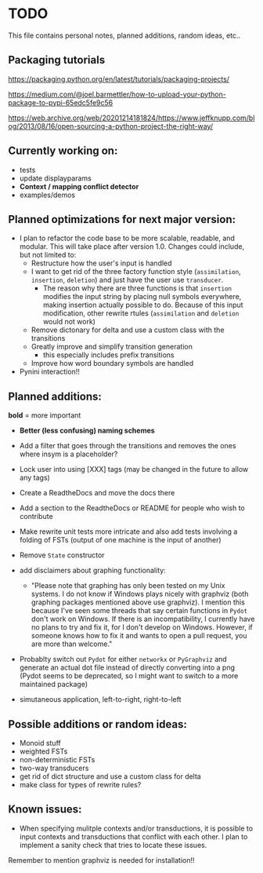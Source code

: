# TODO

This file contains personal notes, planned additions, random ideas, etc..

## Packaging tutorials

https://packaging.python.org/en/latest/tutorials/packaging-projects/

https://medium.com/@joel.barmettler/how-to-upload-your-python-package-to-pypi-65edc5fe9c56

https://web.archive.org/web/20201214181824/https://www.jeffknupp.com/blog/2013/08/16/open-sourcing-a-python-project-the-right-way/


## Currently working on:

- tests
- update displayparams
- **Context / mapping conflict detector**
- examples/demos


## Planned optimizations for next major version:
- I plan to refactor the code base to be more scalable, readable, and modular. This will take place after version 1.0. Changes could include, but not limited to:
    - Restructure how the user's input is handled
    - I want to get rid of the three factory function style (`assimilation`, `insertion`, `deletion`) and just have the user use `transducer`.
        - The reason why there are three functions is that `insertion` modifies the input string by placing null symbols everywhere, making insertion actually possible to do. Because of this input modification, other rewrite rtules (`assimilation` and `deletion` would not work)
    - Remove dictonary for delta and use a custom class with the transitions
    - Greatly improve and simplify transition generation
        - this especially includes prefix transitions
    - Improve how word boundary symbols are handled
- Pynini interaction!!

## Planned additions:
**bold** = more important

- **Better (less confusing) naming schemes**

- Add a filter that goes through the transitions and removes the ones where insym is a placeholder?

- Lock user into using [XXX] tags (may be changed in the future to allow any tags)

- Create a ReadtheDocs and move the docs there

- Add a section to the ReadtheDocs or README for people who wish to contribute

- Make rewrite unit tests more intricate and also add tests involving a folding of FSTs (output of one machine is the input of another)

- Remove `State` constructor

- add disclaimers about graphing functionality:
    - "Please note that graphing has only been tested on my Unix systems. I do not know if Windows plays nicely with graphviz (both graphing packages mentioned above use graphviz). I mention this because I've seen some threads that say certain functions in `Pydot` don't work on Windows. If there is an incompatibility, I currently have no plans to try and fix it, for I don't develop on Windows. However, if someone knows how to fix it and wants to open a pull request, you are more than welcome."

- Probablty switch out `Pydot` for either `networkx` or `PyGraphviz` and generate an actual dot file instead of directly converting into a png (Pydot seems to be deprecated, so I might want to switch to a more maintained package)

- simutaneous application, left-to-right, right-to-left



## Possible additions or random ideas: 
- Monoid stuff
- weighted FSTs
- non-deterministic FSTs
- two-way transducers
- get rid of dict structure and use a custom class for delta
- make class for types of rewrite rules?

## Known issues:
- When specifying mulitple contexts and/or transductions, it is possible to input contexts and transductions that conflict with each other. I plan to implement a sanity check that tries to locate these issues. 

Remember to mention graphviz is needed for installation!!


